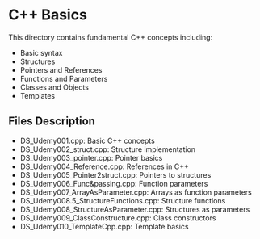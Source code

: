 # C++ Basics

This directory contains fundamental C++ concepts including:
- Basic syntax
- Structures
- Pointers and References
- Functions and Parameters
- Classes and Objects
- Templates

## Files Description
- DS_Udemy001.cpp: Basic C++ concepts
- DS_Udemy002_struct.cpp: Structure implementation
- DS_Udemy003_pointer.cpp: Pointer basics
- DS_Udemy004_Reference.cpp: References in C++
- DS_Udemy005_Pointer2struct.cpp: Pointers to structures
- DS_Udemy006_Func&passing.cpp: Function parameters
- DS_Udemy007_ArrayAsParameter.cpp: Arrays as function parameters
- DS_Udemy008.5_StructureFunctions.cpp: Structure functions
- DS_Udemy008_StructureAsParameter.cpp: Structures as parameters
- DS_Udemy009_ClassConstructure.cpp: Class constructors
- DS_Udemy010_TemplateCpp.cpp: Template basics
